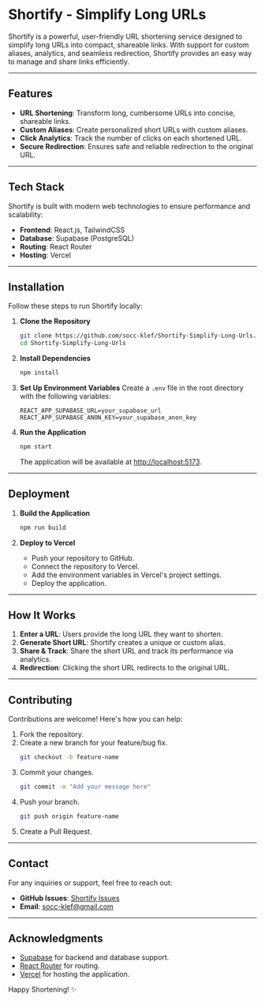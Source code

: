 
# Shortify - Simplify Long URLs

Shortify is a powerful, user-friendly URL shortening service designed to simplify long URLs into compact, shareable links. With support for custom aliases, analytics, and seamless redirection, Shortify provides an easy way to manage and share links efficiently.

---

## Features

- **URL Shortening**: Transform long, cumbersome URLs into concise, shareable links.
- **Custom Aliases**: Create personalized short URLs with custom aliases.
- **Click Analytics**: Track the number of clicks on each shortened URL.
- **Secure Redirection**: Ensures safe and reliable redirection to the original URL.

---

## Tech Stack

Shortify is built with modern web technologies to ensure performance and scalability:

- **Frontend**: React.js, TailwindCSS
- **Database**: Supabase (PostgreSQL)
- **Routing**: React Router
- **Hosting**: Vercel

---

## Installation

Follow these steps to run Shortify locally:

1. **Clone the Repository**
   ```bash
   git clone https://github.com/socc-klef/Shortify-Simplify-Long-Urls.git
   cd Shortify-Simplify-Long-Urls
   ```

2. **Install Dependencies**
   ```bash
   npm install
   ```

3. **Set Up Environment Variables**
   Create a `.env` file in the root directory with the following variables:
   ```env
   REACT_APP_SUPABASE_URL=your_supabase_url
   REACT_APP_SUPABASE_ANON_KEY=your_supabase_anon_key
   ```

4. **Run the Application**
   ```bash
   npm start
   ```

   The application will be available at [http://localhost:5173](http://localhost:5173).

---

## Deployment

1. **Build the Application**
   ```bash
   npm run build
   ```

2. **Deploy to Vercel**
   - Push your repository to GitHub.
   - Connect the repository to Vercel.
   - Add the environment variables in Vercel's project settings.
   - Deploy the application.

---

## How It Works

1. **Enter a URL**: Users provide the long URL they want to shorten.
2. **Generate Short URL**: Shortify creates a unique or custom alias.
3. **Share & Track**: Share the short URL and track its performance via analytics.
4. **Redirection**: Clicking the short URL redirects to the original URL.

---

## Contributing

Contributions are welcome! Here's how you can help:

1. Fork the repository.
2. Create a new branch for your feature/bug fix.
   ```bash
   git checkout -b feature-name
   ```
3. Commit your changes.
   ```bash
   git commit -m "Add your message here"
   ```
4. Push your branch.
   ```bash
   git push origin feature-name
   ```
5. Create a Pull Request.

---


## Contact

For any inquiries or support, feel free to reach out:

- **GitHub Issues**: [Shortify Issues](https://github.com/socc-klef/Shortify-Simplify-Long-Urls/issues)
- **Email**: socc-klef@gmail.com

---

## Acknowledgments

- [Supabase](https://supabase.com) for backend and database support.
- [React Router](https://reactrouter.com) for routing.
- [Vercel](https://vercel.com) for hosting the application.

Happy Shortening! ✨

